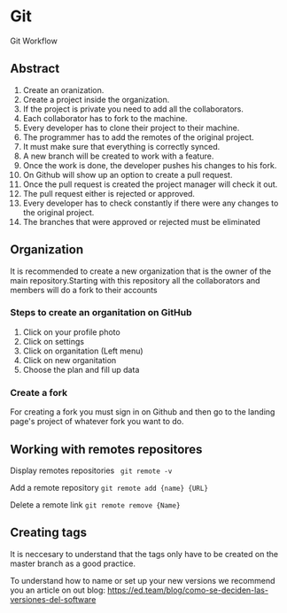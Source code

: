 # Git

Git Workflow 

## Abstract

1. Create an oranization.
2. Create a project inside the organization.
3. If the project is private you need to add all the collaborators.
4. Each collaborator has to fork to the machine.
5. Every developer has to clone their project to their machine.
6. The programmer has to add the remotes of the original project.
7. It must make sure that everything is correctly synced.
8. A new branch will be created to work with a feature.
9. Once the work is done, the developer pushes his changes to his fork.
10. On Github will show up an option to create a pull request.
11. Once the pull request is created the project manager will check it out.
12. The pull request either is rejected or approved.
13. Every developer has to check constantly if there were any changes to the original project.
14. The branches that were approved or rejected must be eliminated

## Organization

It is recommended to create a new organization that is the owner of the main repository.Starting with this repository all the collaborators and members will do a fork to their accounts

### Steps to create an organitation on GitHub

1. Click on your profile photo
2. Click on settings
3. Click on organitation (Left menu)
4. Click on new organitation
3. Choose the plan and fill up data

### Create a fork

For creating a fork you must sign in on Github and then go to the landing page's project of whatever fork you want to do. 

## Working with remotes repositores

Display remotes repositories
` git remote -v`

Add a remote repository
`git remote add {name} {URL}`

Delete a remote link
`git remote remove {Name}`

## Creating tags

It is neccesary to understand that the tags only have to be created on the master branch as a good practice.

To understand how to name or set up your new versions we recommend you an article on out blog: https://ed.team/blog/como-se-deciden-las-versiones-del-software